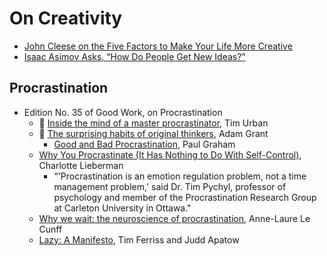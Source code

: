 # On Creativity

- [John Cleese on the Five Factors to Make Your Life More Creative](https://www.brainpickings.org/2012/04/12/john-cleese-on-creativity-1991/)
- [Isaac Asimov Asks, “How Do People Get New Ideas?”](https://www.technologyreview.com/s/531911/isaac-asimov-asks-how-do-people-get-new-ideas/)

## Procrastination
- Edition No. 35 of Good Work, on Procrastination
  - 🎥 [Inside the mind of a master procrastinator](https://www.ted.com/talks/tim_urban_inside_the_mind_of_a_master_procrastinator), Tim Urban
  - 🎥 [The surprising habits of original thinkers](https://www.youtube.com/watch?v=fxbCHn6gE3U), Adam Grant
    - [Good and Bad Procrastination](http://www.paulgraham.com/procrastination.html), Paul Graham
  - [Why You Procrastinate (It Has Nothing to Do With Self-Control)](https://www.nytimes.com/2019/03/25/smarter-living/why-you-procrastinate-it-has-nothing-to-do-with-self-control.html), Charlotte Lieberman
    - “'Procrastination is an emotion regulation problem, not a time management problem,' said Dr. Tim Pychyl, professor of psychology and member of the Procrastination Research Group at Carleton University in Ottawa."
  - [Why we wait: the neuroscience of procrastination](https://nesslabs.com/neuroscience-of-procrastination), Anne-Laure Le Cunff
  - [Lazy: A Manifesto](https://tim.blog/2015/04/03/lazy-a-manifesto/), Tim Ferriss and Judd Apatow
  
